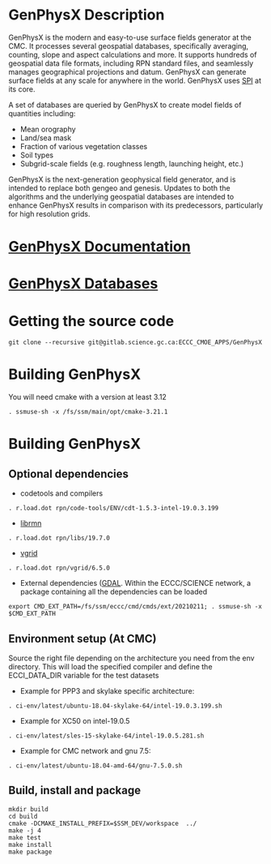 # GenPhysX Description

GenPhysX is the modern and easy-to-use surface fields generator at the CMC. It processes several geospatial databases, specifically averaging, counting, slope and aspect calculations and more. It supports hundreds of geospatial data file formats, including RPN standard files, and seamlessly manages geographical projections and datum. GenPhysX can generate surface fields at any scale for anywhere in the world. GenPhysX uses [SPI](https://gitlab.science.gc.ca/ECCC_CMOE_APPS/eerspi) at its core.

A set of databases are queried by GenPhysX to create model fields of quantities including:

- Mean orography
- Land/sea mask
- Fraction of various vegetation classes
- Soil types
- Subgrid-scale fields (e.g. roughness length, launching height, etc.)

GenPhysX is the next-generation geophysical field generator, and is intended to replace both gengeo and genesis. Updates to both the algorithms and the underlying geospatial databases are intended to enhance GenPhysX results in comparison with its predecessors, particularly for high resolution grids.


# [GenPhysX Documentation](https://wiki.cmc.ec.gc.ca/wiki/Genphysx#Documentation)

# [GenPhysX Databases](https://wiki.cmc.ec.gc.ca/wiki/GenPhysX/Databases)

# Getting the source code
```shell
git clone --recursive git@gitlab.science.gc.ca:ECCC_CMOE_APPS/GenPhysX
```
# Building GenPhysX
You will need cmake with a version at least 3.12
```shell
. ssmuse-sh -x /fs/ssm/main/opt/cmake-3.21.1
```
# Building GenPhysX

## Optional dependencies
* codetools and compilers
```shell
. r.load.dot rpn/code-tools/ENV/cdt-1.5.3-intel-19.0.3.199
```

* [librmn](https://gitlab.science.gc.ca/RPN-SI/librmn)
```shell
. r.load.dot rpn/libs/19.7.0
```

* [vgrid](https://gitlab.science.gc.ca/RPN-SI/vgrid)
```shell
. r.load.dot rpn/vgrid/6.5.0
```

* External dependencies ([GDAL](https://gdal.org/). Within the ECCC/SCIENCE network, a package containing all the dependencies can be loaded
```shell
export CMD_EXT_PATH=/fs/ssm/eccc/cmd/cmds/ext/20210211; . ssmuse-sh -x $CMD_EXT_PATH
```

## Environment setup (At CMC)

Source the right file depending on the architecture you need from the env directory. This will load the specified compiler and define the ECCI_DATA_DIR variable for the test datasets

- Example for PPP3 and skylake specific architecture:
```shell
. ci-env/latest/ubuntu-18.04-skylake-64/intel-19.0.3.199.sh
```

- Example for XC50 on intel-19.0.5
```shell
. ci-env/latest/sles-15-skylake-64/intel-19.0.5.281.sh
```

- Example for CMC network and gnu 7.5:
```shell
. ci-env/latest/ubuntu-18.04-amd-64/gnu-7.5.0.sh
```

## Build, install and package
```shell
mkdir build
cd build
cmake -DCMAKE_INSTALL_PREFIX=$SSM_DEV/workspace  ../
make -j 4
make test
make install
make package
```